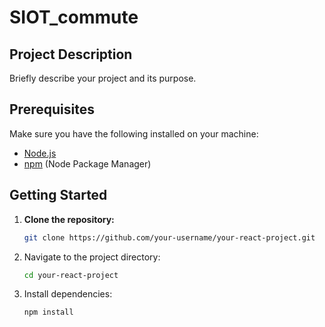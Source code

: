 # SIOT_commute

## Project Description

Briefly describe your project and its purpose.

## Prerequisites

Make sure you have the following installed on your machine:

- [Node.js](https://nodejs.org/)
- [npm](https://www.npmjs.com/) (Node Package Manager)

## Getting Started

1. **Clone the repository:**

   ```bash
   git clone https://github.com/your-username/your-react-project.git

2. Navigate to the project directory:

   ```bash
   cd your-react-project

3. Install dependencies:

   ```bash
   npm install
